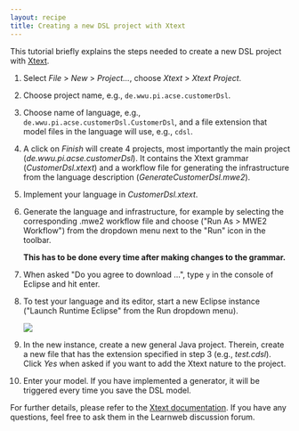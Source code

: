 ```yaml
---
layout: recipe
title: Creating a new DSL project with Xtext
---
```


This tutorial briefly explains the steps needed to create a new DSL project with [Xtext](http://www.eclipse.org/Xtext/index.html).

1. Select *File* > *New* > *Project...*, choose *Xtext* > *Xtext Project*.
1. Choose project name, e.g., `de.wwu.pi.acse.customerDsl`.
1. Choose name of language, e.g., `de.wwu.pi.acse.customerDsl.CustomerDsl`, and a file extension that model files in the language will use, e.g., `cdsl`.
1. A click on *Finish* will create 4 projects, most importantly the main project (*de.wwu.pi.acse.customerDsl*). It contains the Xtext grammar (*CustomerDsl.xtext*) and a workflow file for generating the infrastructure from the language description (*GenerateCustomerDsl.mwe2*).
1. Implement your language in *CustomerDsl.xtext*.
1. Generate the language and infrastructure, for example by selecting the corresponding .mwe2 workflow file and choose ("Run As > MWE2 Workflow") from the dropdown menu next to the "Run" icon in the toolbar.

   **This has to be done every time after making changes to the grammar.**

1. When asked "Do you agree to download ...", type `y` in the console of Eclipse and hit enter.
1. To test your language and its editor, start a new Eclipse instance ("Launch Runtime Eclipse" from the Run dropdown menu).

    ![](images/LaunchRuntimeEclipse.png)

1. In the new instance, create a new general Java project.
   Therein, create a new file that has the extension specified in step 3 (e.g., *test.cdsl*).
   Click *Yes* when asked if you want to add the Xtext nature to the project.
1. Enter your model. If you have implemented a generator, it will be triggered every time you save the DSL model.

For further details, please refer to the [Xtext documentation](http://www.eclipse.org/Xtext/documentation/). If you have any questions, feel free to ask them in the Learnweb discussion forum.
